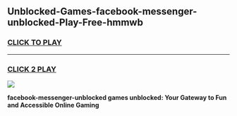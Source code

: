
## Unblocked-Games-facebook-messenger-unblocked-Play-Free-hmmwb
<h3>
<a href="https://premium76.site?title=facebook-messenger-unblocked&ref=21A">CLICK TO PLAY</a></h3>
<hr>

<h3>
<a href="https://premium76.site?title=facebook-messenger-unblocked&ref=21A">CLICK 2 PLAY</a>
  
</h3>

<a href="https://premium76.site?title=facebook-messenger-unblocked&ref=21A"><img src="https://clearcache.store/games.png"></a>


**facebook-messenger-unblocked games unblocked: Your Gateway to Fun and Accessible Online Gaming**
